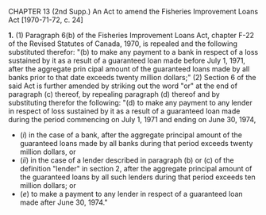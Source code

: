 CHAPTER 13 (2nd Supp.)
An Act to amend the Fisheries
Improvement Loans Act
[1970-71-72, c. 24]

**1.** (1) Paragraph 6(b) of the Fisheries
Improvement Loans Act, chapter F-22 of
the Revised Statutes of Canada, 1970,
is repealed and the following substituted
therefor:
"(b) to make any payment to a bank
in respect of a loss sustained by it as a
result of a guaranteed loan made before
July 1, 1971, after the aggregate prin
cipal amount of the guaranteed loans
made by all banks prior to that date
exceeds twenty million dollars;"
(2) Section 6 of the said Act is further
amended by striking out the word "or" at
the end of paragraph (c) thereof, by
repealing paragraph (d) thereof and by
substituting therefor the following:
"(d) to make any payment to any
lender in respect of loss sustained by
it as a result of a guaranteed loan
made during the period commencing on
July 1, 1971 and ending on June 30,
1974,
  * (_i_) in the case of a bank, after the
aggregate principal amount of the
guaranteed loans made by all banks
during that period exceeds twenty
million dollars, or
  * (_ii_) in the case of a lender described
in paragraph (b) or (c) of the
definition "lender" in section 2, after
the aggregate principal amount of
the guaranteed loans by all such
lenders during that period exceeds
ten million dollars; or
  * (_e_) to make a payment to any lender
in respect of a guaranteed loan made
after June 30, 1974."
